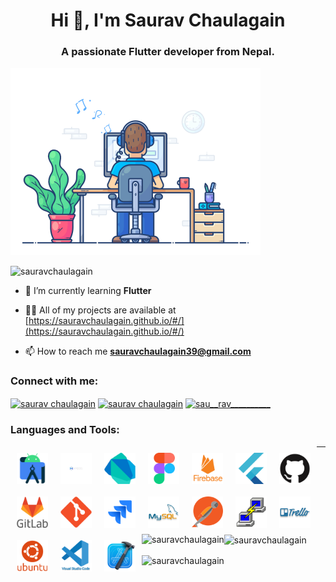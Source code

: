 
<h1 align="center">Hi 👋, I'm Saurav Chaulagain</h1>
<h3 align="center">A passionate Flutter developer from Nepal.</h3>
<img aligh="right" alt ="Coding" width="400" src="https://github.com/sauravchaulagain/resources/blob/resources/gif/code.gif?raw=true">

<p align="left"> <img src="https://komarev.com/ghpvc/?username=sauravchaulagain&label=Profile%20views&color=0e75b6&style=flat" alt="sauravchaulagain" /> </p>

- 🌱 I’m currently learning **Flutter**

- 👨‍💻 All of my projects are available at [https://sauravchaulagain.github.io/#/](https://sauravchaulagain.github.io/#/)

- 📫 How to reach me **sauravchaulagain39@gmail.com**

<h3 align="left">Connect with me:</h3>
<p align="left">
<a href="https://www.linkedin.com/in/saurav-chaulagain-500502254/" target="blank"><img align="center" src="https://raw.githubusercontent.com/rahuldkjain/github-profile-readme-generator/master/src/images/icons/Social/linked-in-alt.svg" alt="saurav chaulagain" height="30" width="40" /></a>
<a href="https://www.facebook.com/profile.php?id=100082619644241" target="blank"><img align="center" src="https://raw.githubusercontent.com/rahuldkjain/github-profile-readme-generator/master/src/images/icons/Social/facebook.svg" alt="saurav chaulagain" height="30" width="40" /></a>
<a href="https://instagram.com/sau__rav__________" target="blank"><img align="center" src="https://raw.githubusercontent.com/rahuldkjain/github-profile-readme-generator/master/src/images/icons/Social/instagram.svg" alt="sau__rav__________" height="30" width="40" /></a>
</p>

<h3 align="left">Languages and Tools:</h3>
<style>
  .tech-logos {
    float: left;
    width: 70px; /* Set the width of each image */
    height: 70px; /* Set the height of each image */
    padding: 10px; /* Set the padding around each image */
    box-sizing: border-box; /* Include padding in the width/height */
  }
</style>

<p>
  <img class="tech-logos" src="https://github.com/sauravchaulagain/resources/blob/resources/tech_logos/androidstudio-original.png?raw=true">
  <img class="tech-logos" src="https://github.com/sauravchaulagain/resources/blob/resources/tech_logos/apidog.png?raw=true">
  <img class="tech-logos" src="https://github.com/sauravchaulagain/resources/blob/resources/tech_logos/dart-original.png?raw=true">
  <img class="tech-logos" src="https://github.com/sauravchaulagain/resources/blob/resources/tech_logos/figma-original.png?raw=true">
  <img class="tech-logos" src="https://github.com/sauravchaulagain/resources/blob/resources/tech_logos/firebase-plain-wordmark.png?raw=true">
  <img class="tech-logos" src="https://github.com/sauravchaulagain/resources/blob/resources/tech_logos/flutter-original.png?raw=true">
  <img class="tech-logos" src="https://github.com/sauravchaulagain/resources/blob/resources/tech_logos/github-original.png?raw=true">
  <img class="tech-logos" src="https://github.com/sauravchaulagain/resources/blob/resources/tech_logos/gitlab-original-wordmark.png?raw=true">
  <img class="tech-logos" src="https://github.com/sauravchaulagain/resources/blob/resources/tech_logos/git-original.png?raw=true">
  <img class="tech-logos" src="https://github.com/sauravchaulagain/resources/blob/resources/tech_logos/jira-original.png?raw=true">
  <img class="tech-logos" src="https://github.com/sauravchaulagain/resources/blob/resources/tech_logos/mysql-original-wordmark.png?raw=true">
  <img class="tech-logos" src="https://github.com/sauravchaulagain/resources/blob/resources/tech_logos/postman-logo-F43375A2EB-seeklogo.com.png?raw=true">
  <img class="tech-logos" src="https://github.com/sauravchaulagain/resources/blob/resources/tech_logos/putty-original.png?raw=true">
  <img class="tech-logos" src="https://github.com/sauravchaulagain/resources/blob/resources/tech_logos/trello-plain-wordmark.png?raw=true">
  <img class="tech-logos" src="https://github.com/sauravchaulagain/resources/blob/resources/tech_logos/ubuntu-plain-wordmark.png?raw=true">
  <img class="tech-logos" src="https://github.com/sauravchaulagain/resources/blob/resources/tech_logos/vscode-original-wordmark.png?raw=true">
  <img class="tech-logos" src="https://github.com/sauravchaulagain/resources/blob/resources/tech_logos/xcode-original.png?raw=true">
  <hr> 
</p>




<p><img align="left" src="https://github-readme-stats.vercel.app/api/top-langs?username=sauravchaulagain&show_icons=true&locale=en&layout=compact" alt="sauravchaulagain" /></p>

<p>&nbsp;<img align="center" src="https://github-readme-stats.vercel.app/api?username=sauravchaulagain&show_icons=true&locale=en" alt="sauravchaulagain" /></p>

<p><img align="center" src="https://github-readme-streak-stats.herokuapp.com/?user=sauravchaulagain&" alt="sauravchaulagain" /></p>
